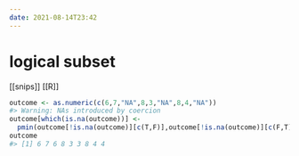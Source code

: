 ```yaml
---
date: 2021-08-14T23:42
---
```


# logical subset

[[snips]]
[[R]]

``` r
outcome <- as.numeric(c(6,7,"NA",8,3,"NA",8,4,"NA"))
#> Warning: NAs introduced by coercion
outcome[which(is.na(outcome))] <-
  pmin(outcome[!is.na(outcome)][c(T,F)],outcome[!is.na(outcome)][c(F,T)])
outcome
#> [1] 6 7 6 8 3 3 8 4 4
```

